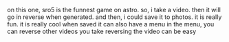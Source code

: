 on this one, sro5 is the funnest game on astro. so, i take a video. then it will go in reverse when generated. and then, i could save it to photos. it is really fun. it is really cool when saved
it can also have a menu
in the menu, you can reverse other videos you take
reversing the video can be easy